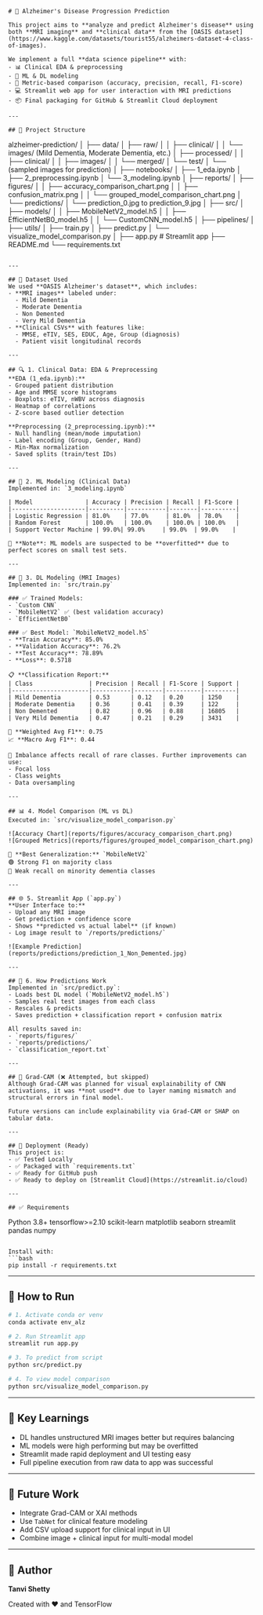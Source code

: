 
```
# 🧠 Alzheimer's Disease Progression Prediction

This project aims to **analyze and predict Alzheimer's disease** using both **MRI imaging** and **clinical data** from the [OASIS dataset](https://www.kaggle.com/datasets/tourist55/alzheimers-dataset-4-class-of-images).

We implement a full **data science pipeline** with:
- 📊 Clinical EDA & preprocessing
- 🧪 ML & DL modeling
- 🎯 Metric-based comparison (accuracy, precision, recall, F1-score)
- 💻 Streamlit web app for user interaction with MRI predictions
- 📦 Final packaging for GitHub & Streamlit Cloud deployment

---

## 📁 Project Structure
```
alzheimer-prediction/
│
├── data/
│   ├── raw/
│   │   ├── clinical/
│   │   └── images/ (Mild Dementia, Moderate Dementia, etc.)
│   ├── processed/
│   │   ├── clinical/
│   │   ├── images/
│   │   └── merged/
│   └── test/
│       └── (sampled images for prediction)
│
├── notebooks/
│   ├── 1_eda.ipynb
│   ├── 2_preprocessing.ipynb
│   └── 3_modeling.ipynb
│
├── reports/
│   ├── figures/
│   │   ├── accuracy_comparison_chart.png
│   │   ├── confusion_matrix.png
│   │   └── grouped_model_comparison_chart.png
│   └── predictions/
│       └── prediction_0.jpg to prediction_9.jpg
│
├── src/
│   ├── models/
│   │   ├── MobileNetV2_model.h5
│   │   ├── EfficientNetB0_model.h5
│   │   └── CustomCNN_model.h5
│   ├── pipelines/
│   ├── utils/
│   ├── train.py
│   ├── predict.py
│   └── visualize_model_comparison.py
│
├── app.py               # Streamlit app
├── README.md
└── requirements.txt
```

---

## 🧾 Dataset Used
We used **OASIS Alzheimer's dataset**, which includes:
- **MRI images** labeled under:
  - Mild Dementia
  - Moderate Dementia
  - Non Demented
  - Very Mild Dementia
- **Clinical CSVs** with features like:
  - MMSE, eTIV, SES, EDUC, Age, Group (diagnosis)
  - Patient visit longitudinal records

---

## 🔍 1. Clinical Data: EDA & Preprocessing
**EDA (1_eda.ipynb):**
- Grouped patient distribution
- Age and MMSE score histograms
- Boxplots: eTIV, nWBV across diagnosis
- Heatmap of correlations
- Z-score based outlier detection

**Preprocessing (2_preprocessing.ipynb):**
- Null handling (mean/mode imputation)
- Label encoding (Group, Gender, Hand)
- Min-Max normalization
- Saved splits (train/test IDs)

---

## 🧠 2. ML Modeling (Clinical Data)
Implemented in: `3_modeling.ipynb`

| Model               | Accuracy | Precision | Recall | F1-Score |
|---------------------|----------|-----------|--------|----------|
| Logistic Regression | 81.0%    | 77.0%     | 81.0%  | 78.0%    |
| Random Forest       | 100.0%   | 100.0%    | 100.0% | 100.0%   |
| Support Vector Machine | 99.0%| 99.0%     | 99.0%  | 99.0%    |

🔎 **Note**: ML models are suspected to be **overfitted** due to perfect scores on small test sets.

---

## 🧠 3. DL Modeling (MRI Images)
Implemented in: `src/train.py`

### ✅ Trained Models:
- `Custom CNN`
- `MobileNetV2` ✅ (best validation accuracy)
- `EfficientNetB0`

### ✅ Best Model: `MobileNetV2_model.h5`
- **Train Accuracy**: 85.0%
- **Validation Accuracy**: 76.2%
- **Test Accuracy**: 78.89%
- **Loss**: 0.5718

📋 **Classification Report:**
| Class                | Precision | Recall | F1-Score | Support |
|----------------------|-----------|--------|----------|---------|
| Mild Dementia        | 0.53      | 0.12   | 0.20     | 1250    |
| Moderate Dementia    | 0.36      | 0.41   | 0.39     | 122     |
| Non Demented         | 0.82      | 0.96   | 0.88     | 16805   |
| Very Mild Dementia   | 0.47      | 0.21   | 0.29     | 3431    |

🎯 **Weighted Avg F1**: 0.75  
📈 **Macro Avg F1**: 0.44

📌 Imbalance affects recall of rare classes. Further improvements can use:
- Focal loss
- Class weights
- Data oversampling

---

## 📊 4. Model Comparison (ML vs DL)
Executed in: `src/visualize_model_comparison.py`

![Accuracy Chart](reports/figures/accuracy_comparison_chart.png)  
![Grouped Metrics](reports/figures/grouped_model_comparison_chart.png)

🧠 **Best Generalization:** `MobileNetV2`  
🟢 Strong F1 on majority class  
🔴 Weak recall on minority dementia classes

---

## 🌐 5. Streamlit App (`app.py`)
**User Interface to:**
- Upload any MRI image
- Get prediction + confidence score
- Shows **predicted vs actual label** (if known)
- Log image result to `/reports/predictions/`

![Example Prediction](reports/predictions/prediction_1_Non_Demented.jpg)

---

## 🔄 6. How Predictions Work
Implemented in `src/predict.py`:
- Loads best DL model (`MobileNetV2_model.h5`)
- Samples real test images from each class
- Rescales & predicts
- Saves prediction + classification report + confusion matrix

All results saved in:
- `reports/figures/`
- `reports/predictions/`
- `classification_report.txt`

---

## 🧪 Grad-CAM (❌ Attempted, but skipped)
Although Grad-CAM was planned for visual explainability of CNN activations, it was **not used** due to layer naming mismatch and structural errors in final model.

Future versions can include explainability via Grad-CAM or SHAP on tabular data.

---

## 🚀 Deployment (Ready)
This project is:
- ✅ Tested Locally
- ✅ Packaged with `requirements.txt`
- ✅ Ready for GitHub push
- ✅ Ready to deploy on [Streamlit Cloud](https://streamlit.io/cloud)

---

## ✅ Requirements
```
Python 3.8+
tensorflow>=2.10
scikit-learn
matplotlib
seaborn
streamlit
pandas
numpy
```

Install with:
```bash
pip install -r requirements.txt
```

---

## 🚀 How to Run
```bash
# 1. Activate conda or venv
conda activate env_alz

# 2. Run Streamlit app
streamlit run app.py

# 3. To predict from script
python src/predict.py

# 4. To view model comparison
python src/visualize_model_comparison.py
```

---

## 📌 Key Learnings
* DL handles unstructured MRI images better but requires balancing
* ML models were high performing but may be overfitted
* Streamlit made rapid deployment and UI testing easy
* Full pipeline execution from raw data to app was successful

---

## 🎯 Future Work
* Integrate Grad-CAM or XAI methods
* Use `TabNet` for clinical feature modeling
* Add CSV upload support for clinical input in UI
* Combine image + clinical input for multi-modal model

---

## 👤 Author
**Tanvi Shetty**  

Created with ❤️ and TensorFlow
```


